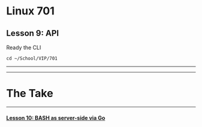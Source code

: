 # Linux 701
## Lesson 9: API

Ready the CLI

```console
cd ~/School/VIP/701
```
___


___

# The Take

___

#### [Lesson 10: BASH as server-side via Go](https://github.com/inkVerb/vip/blob/master/701/Lesson-10.md)